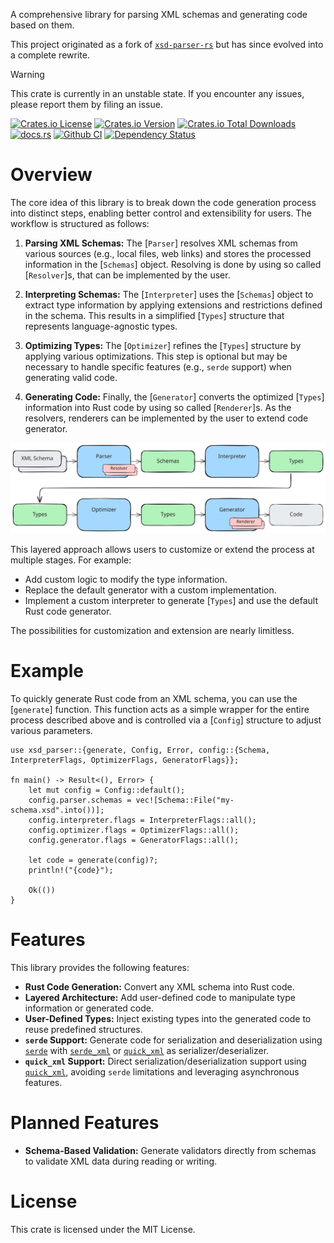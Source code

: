 A comprehensive library for parsing XML schemas and generating code based on them.

This project originated as a fork of [`xsd-parser-rs`](https://github.com/lumeohq/xsd-parser-rs) but has since evolved into a complete rewrite.

> [!WARNING]
> This crate is currently in an unstable state. If you encounter any issues, please report them by filing an issue.

<a href="https://github.com/Bergmann89/xsd-parser/blob/master/LICENSE"><img src="https://img.shields.io/crates/l/xsd-parser" alt="Crates.io License"></a> <a href="https://crates.io/crates/xsd-parser"><img src="https://img.shields.io/crates/v/xsd-parser" alt="Crates.io Version"></a> <a href="https://crates.io/crates/xsd-parser"><img src="https://img.shields.io/crates/d/xsd-parser" alt="Crates.io Total Downloads"></a> <a href="https://docs.rs/xsd-parser"><img src="https://img.shields.io/docsrs/xsd-parser" alt="docs.rs"></a> <a href="https://github.com/Bergmann89/xsd-parser/actions/workflows/main.yml"><img src="https://github.com/Bergmann89/xsd-parser/actions/workflows/main.yml/badge.svg" alt="Github CI"></a> <a href="https://deps.rs/repo/github/Bergmann89/xsd-parser"><img src="https://deps.rs/repo/github/Bergmann89/xsd-parser/status.svg" alt="Dependency Status"></a>


# Overview

The core idea of this library is to break down the code generation process into distinct steps, enabling better control and extensibility for users. The workflow is structured as follows:

1. **Parsing XML Schemas:**
    The [`Parser`] resolves XML schemas from various sources (e.g., local files, web links) and stores the processed information in the [`Schemas`] object. Resolving is done by using so called [`Resolver`]s, that can be implemented by the user.

1. **Interpreting Schemas:**
    The [`Interpreter`] uses the [`Schemas`] object to extract type information by applying extensions and restrictions defined in the schema. This results in a simplified [`Types`] structure that represents language-agnostic types.

1. **Optimizing Types:**
    The [`Optimizer`] refines the [`Types`] structure by applying various optimizations. This step is optional but may be necessary to handle specific features (e.g., `serde` support) when generating valid code.

1. **Generating Code:**
    Finally, the [`Generator`] converts the optimized [`Types`] information into Rust code by using so called [`Renderer`]s. As the resolvers, renderers can be implemented by the user to extend code generator.

![overview](doc/overview.svg "Overview")


This layered approach allows users to customize or extend the process at multiple stages. For example:
- Add custom logic to modify the type information.
- Replace the default generator with a custom implementation.
- Implement a custom interpreter to generate [`Types`] and use the default Rust code generator.

The possibilities for customization and extension are nearly limitless.


# Example

To quickly generate Rust code from an XML schema, you can use the [`generate`] function. This function acts as a simple wrapper for the entire process described above and is controlled via a [`Config`] structure to adjust various parameters.

```rust,ignore
use xsd_parser::{generate, Config, Error, config::{Schema, InterpreterFlags, OptimizerFlags, GeneratorFlags}};

fn main() -> Result<(), Error> {
    let mut config = Config::default();
    config.parser.schemas = vec![Schema::File("my-schema.xsd".into())];
    config.interpreter.flags = InterpreterFlags::all();
    config.optimizer.flags = OptimizerFlags::all();
    config.generator.flags = GeneratorFlags::all();

    let code = generate(config)?;
    println!("{code}");

    Ok(())
}
```


# Features

This library provides the following features:

- **Rust Code Generation:** Convert any XML schema into Rust code.
- **Layered Architecture:** Add user-defined code to manipulate type information or generated code.
- **User-Defined Types:** Inject existing types into the generated code to reuse predefined structures.
- **`serde` Support:** Generate code for serialization and deserialization using [`serde`](https://docs.rs/serde) with [`serde_xml`](https://docs.rs/serde-xml-rs) or [`quick_xml`](https://docs.rs/quick-xml) as serializer/deserializer.
- **`quick_xml` Support:** Direct serialization/deserialization support using [`quick_xml`](https://docs.rs/quick-xml), avoiding `serde` limitations and leveraging asynchronous features.


# Planned Features

- **Schema-Based Validation:** Generate validators directly from schemas to validate XML data during reading or writing.


# License

This crate is licensed under the MIT License.
